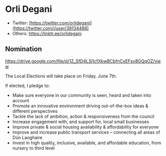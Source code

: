 # Orli Degani

* Twitter: [https://twitter.com/orlidegani](https://twitter.com/i/user/38134486)
* Others: https://linktr.ee/orlidegani

## Nomination

https://drive.google.com/file/d/1Z_SfD4L3j1cfXkwBCbfnCxEFsv8GQqOZ/view

The Local Elections will take place on Friday, June 7th.

If elected, I pledge to:

* Make sure everyone in our community is seen, heard and taken into account
* Promote an innovative environment driving out-of-the-box ideas & different perspectives
* Tackle the lack of ambition, action & responsiveness from the council
* Increase engagement with, and support for, local small businesses
* Improve private & social housing availability & affordability for everyone
* Improve and increase public transport services – connecting all areas of Dún Laoghaire
* Invest in high quality, inclusive, available, and affordable education, from nursery to third level
